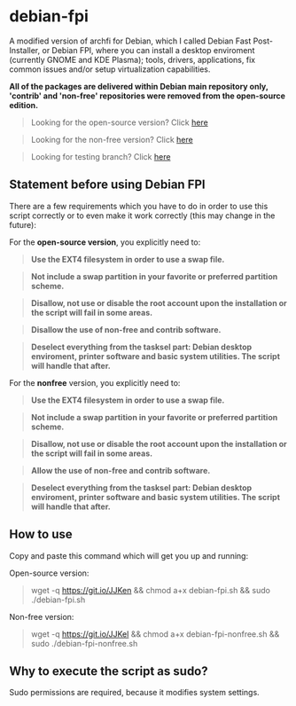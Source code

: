 # debian-fpi

A modified version of archfi for Debian, which I called Debian Fast Post-Installer, or Debian FPI, where you can install a desktop enviroment (currently GNOME and KDE Plasma); tools, drivers, applications, fix common issues and/or setup virtualization capabilities.

**All of the packages are delivered within Debian main repository only, 'contrib' and 'non-free' repositories were removed from the open-source edition.**

> Looking for the open-source version? Click <a href="https://github.com/gfelipe099/debian-fpi">here</a>

> Looking for the non-free version? Click <a href="https://github.com/gfelipe099/debian-fpi/tree/nonfree">here</a>

> Looking for testing branch? Click <a href="https://github.com/gfelipe099/debian-fpi/tree/testing">here</a>

## Statement before using Debian FPI
There are a few requirements which you have to do in order to use this script correctly or to even make it work correctly (this may change in the future):

For the **open-source version**, you explicitly need to:
> **Use the EXT4 filesystem in order to use a swap file.**

> **Not include a swap partition in your favorite or preferred partition scheme.**

> **Disallow, not use or disable the root account upon the installation or the script will fail in some areas.**

> **Disallow the use of non-free and contrib software.**

> **Deselect everything from the tasksel part: Debian desktop enviroment, printer software and basic system utilities. The script will handle that after.**

For the **nonfree** version, you explicitly need to:
> **Use the EXT4 filesystem in order to use a swap file.**

> **Not include a swap partition in your favorite or preferred partition scheme.**

> **Disallow, not use or disable the root account upon the installation or the script will fail in some areas.**

> **Allow the use of non-free and contrib software.**

> **Deselect everything from the tasksel part: Debian desktop enviroment, printer software and basic system utilities. The script will handle that after.**

## How to use
Copy and paste this command which will get you up and running:

Open-source version:
> wget -q https://git.io/JJKen && chmod a+x debian-fpi.sh && sudo ./debian-fpi.sh

Non-free version:
> wget -q https://git.io/JJKel && chmod a+x debian-fpi-nonfree.sh && sudo ./debian-fpi-nonfree.sh

## Why to execute the script as sudo?
Sudo permissions are required, because it modifies system settings.

